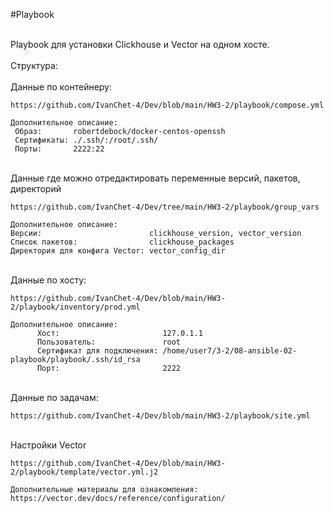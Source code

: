 #Playbook

<br>
Playbook для установки Clickhouse и Vector на одном хосте.
<br>
<br>
Структура:
<br>
<br>
Данные по контейнеру:

```
https://github.com/IvanChet-4/Dev/blob/main/HW3-2/playbook/compose.yml
```

```
Дополнительное описание:
 Образ:       robertdebock/docker-centos-openssh
 Сертификаты: ./.ssh/:/root/.ssh/
 Порты:       2222:22
```

<br>
Данные где можно отредактировать переменные версий, пакетов, директорий

```
https://github.com/IvanChet-4/Dev/tree/main/HW3-2/playbook/group_vars
```

```
Дополнительное описание:
Версии:                        clickhouse_version, vector_version
Список пакетов:                clickhouse_packages
Директория для конфига Vector: vector_config_dir
```

<br>
Данные по хосту:

```
https://github.com/IvanChet-4/Dev/blob/main/HW3-2/playbook/inventory/prod.yml
```

```
Дополнительное описание:
      Хост:                       127.0.1.1
      Пользователь:               root
      Сертификат для подключения: /home/user7/3-2/08-ansible-02-playbook/playbook/.ssh/id_rsa
      Порт:                       2222
```

<br>
Данные по задачам:

```
https://github.com/IvanChet-4/Dev/blob/main/HW3-2/playbook/site.yml
```

<br>
Настройки Vector

```
https://github.com/IvanChet-4/Dev/blob/main/HW3-2/playbook/template/vector.yml.j2
```

```
Дополнительные материалы для ознакомления:
https://vector.dev/docs/reference/configuration/
```
